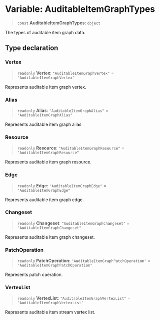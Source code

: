 # Variable: AuditableItemGraphTypes

> `const` **AuditableItemGraphTypes**: `object`

The types of auditable item graph data.

## Type declaration

### Vertex

> `readonly` **Vertex**: `"AuditableItemGraphVertex"` = `"AuditableItemGraphVertex"`

Represents auditable item graph vertex.

### Alias

> `readonly` **Alias**: `"AuditableItemGraphAlias"` = `"AuditableItemGraphAlias"`

Represents auditable item graph alias.

### Resource

> `readonly` **Resource**: `"AuditableItemGraphResource"` = `"AuditableItemGraphResource"`

Represents auditable item graph resource.

### Edge

> `readonly` **Edge**: `"AuditableItemGraphEdge"` = `"AuditableItemGraphEdge"`

Represents auditable item graph edge.

### Changeset

> `readonly` **Changeset**: `"AuditableItemGraphChangeset"` = `"AuditableItemGraphChangeset"`

Represents auditable item graph  changeset.

### PatchOperation

> `readonly` **PatchOperation**: `"AuditableItemGraphPatchOperation"` = `"AuditableItemGraphPatchOperation"`

Represents patch operation.

### VertexList

> `readonly` **VertexList**: `"AuditableItemGraphVertexList"` = `"AuditableItemGraphVertexList"`

Represents auditable item stream vertex list.
